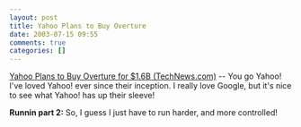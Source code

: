 ```yaml
---
layout: post
title: Yahoo Plans to Buy Overture
date: 2003-07-15 09:55
comments: true
categories: []
---
```

<a href="http://www.washingtonpost.com/wp-dyn/articles/A53226-2003Jul14.html">Yahoo Plans to Buy Overture for $1.6B (TechNews.com)</a> -- You go Yahoo! I've loved Yahoo! ever since their inception. I really love Google, but it's nice to see what Yahoo! has up their sleeve!

<b>Runnin part 2:</b>
So, I guess I just have to run harder, and more controlled!
